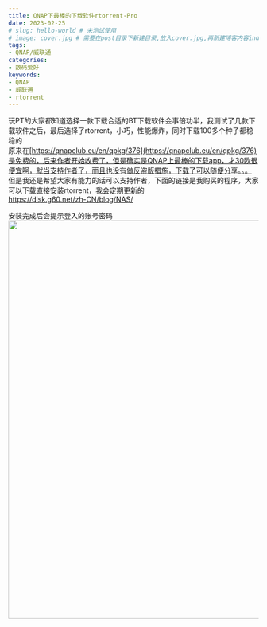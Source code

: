 ```yaml
---
title: QNAP下最棒的下载软件rtorrent-Pro
date: 2023-02-25
# slug: hello-world # 未测试使用
# image: cover.jpg # 需要在post目录下新建目录,放入cover.jpg,再新建博客内容index.md才有效
tags:
- QNAP/威联通
categories:
- 数码爱好
keywords:
- QNAP
- 威联通
- rtorrent
---
```


玩PT的大家都知道选择一款下载合适的BT下载软件会事倍功半，我测试了几款下载软件之后，最后选择了rtorrent，小巧，性能爆炸，同时下载100多个种子都稳稳的  
原来在[https://qnapclub.eu/en/qpkg/376](https://qnapclub.eu/en/qpkg/376)是免费的，后来作者开始收费了，但是确实是QNAP上最棒的下载app，才30欧很便宜啊，就当支持作者了，而且也没有做反盗版措施，下载了可以随便分享。。。  
但是我还是希望大家有能力的话可以支持作者，下面的链接是我购买的程序，大家可以下载直接安装rtorrent，我会定期更新的  
https://disk.g60.net/zh-CN/blog/NAS/

安装完成后会提示登入的账号密码  
<img src="https://cloud.g60.net/d/cloud/note/img/2022/20230225_1677293681.jpg" width = "800px" />
